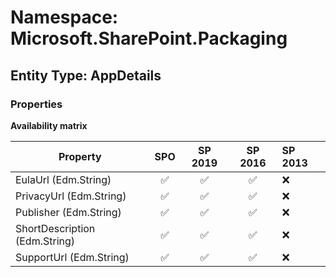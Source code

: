 # Namespace: Microsoft.SharePoint.Packaging

## Entity Type: AppDetails

### Properties

**Availability matrix**

Property | SPO | SP 2019 | SP 2016 | SP 2013
----------|:---:|:-------:|:-------:|:-------
EulaUrl (Edm.String) | ✅ | ✅ | ✅ | ❌
PrivacyUrl (Edm.String) | ✅ | ✅ | ✅ | ❌
Publisher (Edm.String) | ✅ | ✅ | ✅ | ❌
ShortDescription (Edm.String) | ✅ | ✅ | ✅ | ❌
SupportUrl (Edm.String) | ✅ | ✅ | ✅ | ❌